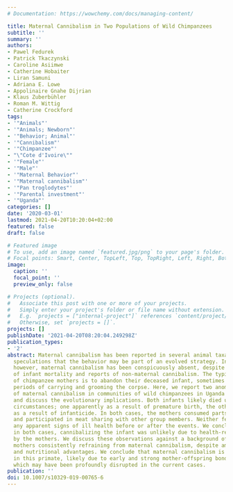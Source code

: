 ```yaml
---
# Documentation: https://wowchemy.com/docs/managing-content/

title: Maternal Cannibalism in Two Populations of Wild Chimpanzees
subtitle: ''
summary: ''
authors:
- Pawel Fedurek
- Patrick Tkaczynski
- Caroline Asiimwe
- Catherine Hobaiter
- Liran Samuni
- Adriana E. Lowe
- Appolinaire Gnahe Dijrian
- Klaus Zuberbühler
- Roman M. Wittig
- Catherine Crockford
tags:
- '"Animals"'
- '"Animals; Newborn"'
- '"Behavior; Animal"'
- '"Cannibalism"'
- '"Chimpanzee"'
- "\"Cote d'Ivoire\""
- '"Female"'
- '"Male"'
- '"Maternal Behavior"'
- '"Maternal cannibalism"'
- '"Pan troglodytes"'
- '"Parental investment"'
- '"Uganda"'
categories: []
date: '2020-03-01'
lastmod: 2021-04-20T10:20:04+02:00
featured: false
draft: false

# Featured image
# To use, add an image named `featured.jpg/png` to your page's folder.
# Focal points: Smart, Center, TopLeft, Top, TopRight, Left, Right, BottomLeft, Bottom, BottomRight.
image:
  caption: ''
  focal_point: ''
  preview_only: false

# Projects (optional).
#   Associate this post with one or more of your projects.
#   Simply enter your project's folder or file name without extension.
#   E.g. `projects = ["internal-project"]` references `content/project/deep-learning/index.md`.
#   Otherwise, set `projects = []`.
projects: []
publishDate: '2021-04-20T08:20:04.249298Z'
publication_types:
- '2'
abstract: Maternal cannibalism has been reported in several animal taxa, prompting
  speculations that the behavior may be part of an evolved strategy. In chimpanzees,
  however, maternal cannibalism has been conspicuously absent, despite high levels
  of infant mortality and reports of non-maternal cannibalism. The typical response
  of chimpanzee mothers is to abandon their deceased infant, sometimes after prolonged
  periods of carrying and grooming the corpse. Here, we report two anomalous observations
  of maternal cannibalism in communities of wild chimpanzees in Uganda and Ivory Coast
  and discuss the evolutionary implications. Both infants likely died under different
  circumstances; one apparently as a result of premature birth, the other possibly
  as a result of infanticide. In both cases, the mothers consumed parts of the corpse
  and participated in meat sharing with other group members. Neither female presented
  any apparent signs of ill health before or after the events. We concluded that,
  in both cases, cannibalizing the infant was unlikely due to health-related issues
  by the mothers. We discuss these observations against a background of chimpanzee
  mothers consistently refraining from maternal cannibalism, despite ample opportunities
  and nutritional advantages. We conclude that maternal cannibalism is extremely rare
  in this primate, likely due to early and strong mother-offspring bond formation,
  which may have been profoundly disrupted in the current cases.
publication: ''
doi: 10.1007/s10329-019-00765-6
---
```


